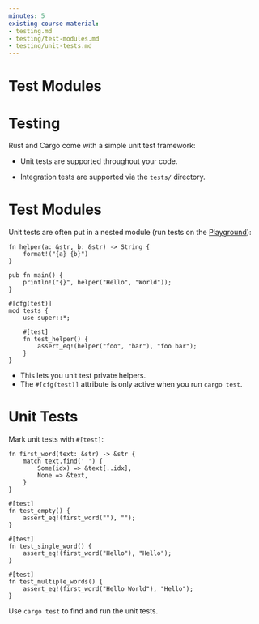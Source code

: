 ```yaml
---
minutes: 5
existing course material:
- testing.md
- testing/test-modules.md
- testing/unit-tests.md
---
```


# Test Modules

# Testing

Rust and Cargo come with a simple unit test framework:

* Unit tests are supported throughout your code.

* Integration tests are supported via the `tests/` directory.
# Test Modules

Unit tests are often put in a nested module (run tests on the
[Playground](https://play.rust-lang.org/)):

```rust,editable
fn helper(a: &str, b: &str) -> String {
    format!("{a} {b}")
}

pub fn main() {
    println!("{}", helper("Hello", "World"));
}

#[cfg(test)]
mod tests {
    use super::*;

    #[test]
    fn test_helper() {
        assert_eq!(helper("foo", "bar"), "foo bar");
    }
}
```

* This lets you unit test private helpers.
* The `#[cfg(test)]` attribute is only active when you run `cargo test`.
# Unit Tests

Mark unit tests with `#[test]`:

```rust,editable,ignore
fn first_word(text: &str) -> &str {
    match text.find(' ') {
        Some(idx) => &text[..idx],
        None => &text,
    }
}

#[test]
fn test_empty() {
    assert_eq!(first_word(""), "");
}

#[test]
fn test_single_word() {
    assert_eq!(first_word("Hello"), "Hello");
}

#[test]
fn test_multiple_words() {
    assert_eq!(first_word("Hello World"), "Hello");
}
```

Use `cargo test` to find and run the unit tests.
